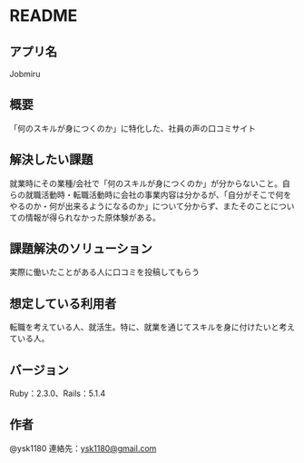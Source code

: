 # README

## アプリ名
Jobmiru

## 概要
「何のスキルが身につくのか」に特化した、社員の声の口コミサイト

## 解決したい課題
就業時にその業種/会社で「何のスキルが身につくのか」が分からないこと。自らの就職活動時・転職活動時に会社の事業内容は分かるが、「自分がそこで何をやるのか・何が出来るようになるのか」について分からず、またそのことについての情報が得られなかった原体験がある。

## 課題解決のソリューション
実際に働いたことがある人に口コミを投稿してもらう

## 想定している利用者
転職を考えている人、就活生。特に、就業を通じてスキルを身に付けたいと考えている人。

## バージョン
Ruby：2.3.0、Rails：5.1.4

## 作者
@ysk1180
連絡先：ysk1180@gmail.com
